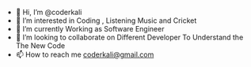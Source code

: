 - 👋 Hi, I’m @coderkali
- 👀 I’m interested in Coding , Listening Music and Cricket
- 🌱 I’m currently Working as Software Engineer
- 💞️ I’m looking to collaborate on Different Developer To Understand the The New Code
- 📫 How to reach me coderkali@gmail.com

<!---
coderkali/coderkali is a ✨ special ✨ repository because its `README.md` (this file) appears on your GitHub profile.
You can click the Preview link to take a look at your changes.
--->
